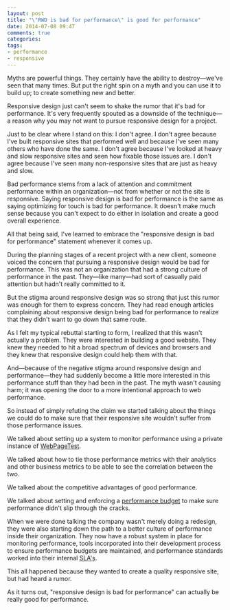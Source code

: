 ```yaml
---
layout: post
title: "\"RWD is bad for performance\" is good for performance"
date: 2014-07-08 09:47
comments: true
categories: 
tags: 
- performance
- responsive
---
```

Myths are powerful things. They certainly have the ability to destroy—we've seen that many times. But put the right spin on a myth and you can use it to build up; to create something new and better.

Responsive design just can't seem to shake the rumor that it's bad for performance. It's very frequently spouted as a downside of the technique—a reason why you may not want to pursue responsive design for a project. 

Just to be clear where I stand on this: I don't agree. I don't agree because I've built responsive sites that performed well and because I've seen many others who have done the same.  I don't agree because I've looked at heavy and slow responsive sites and seen how fixable those issues are. I don't agree because I've seen many non-responsive sites that are just as heavy and slow. 

Bad performance stems from a lack of attention and commitment performance within an organization—not from whether or not the site is responsive. Saying responsive design is bad for performance is the same as saying optimizing for touch is bad for performance. It doesn't make much sense because you can't expect to do either in isolation and create a good overall experience.

All that being said, I've learned to embrace the "responsive design is bad for performance" statement whenever it comes up.

During the planning stages of a recent project with a new client, someone voiced the concern that pursuing a responsive design would be bad for performance. This was not an organization that had a strong culture of performance in the past. They—like many—had sort of casually paid attention but hadn't really committed to it. 

But the stigma around responsive design was so strong that just this rumor was enough for them to express concern. They had read enough articles complaining about responsive design being bad for performance to realize that they didn't want to go down that same route.

As I felt my typical rebuttal starting to form, I realized that this wasn't actually a problem. They were interested in building a good website. They knew they needed to hit a broad spectrum of devices and browsers and they knew that responsive design could help them with that.

And—because of the negative stigma around responsive design and performance—they had suddenly become a little more interested in this performance stuff than they had been in the past. The myth wasn't causing harm; it was opening the door to a more intentional approach to web performance.

So instead of simply refuting the claim we started talking about the things we could do to make sure that their responsive site wouldn't suffer from those performance issues.

We talked about setting up a system to monitor performance using a private instance of [WebPageTest](http://www.webpagetest.org/).

We talked about how to tie those performance metrics with their analytics and other business metrics to be able to see the correlation between the two.

We talked about the competitive advantages of good performance.

We talked about setting and enforcing a [performance budget](http://timkadlec.com/2013/01/setting-a-performance-budget/) to make sure performance didn't slip through the cracks.

When we were done talking the company wasn't merely doing a redesign, they were also starting down the path to a better culture of performance inside their organization. They now have a robust system in place for monitoring performance, tools incorporated into their development process to ensure performance budgets are maintained, and performance standards worked into their internal <abbr title="Service Level Agreement's">SLA's</abbr>.

This all happened because they wanted to create a quality responsive site, but had heard a rumor.

As it turns out, "responsive design is bad for performance" can actually be really good for performance.